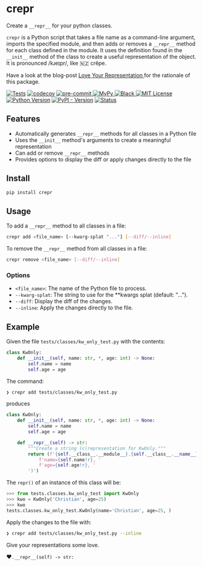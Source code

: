 # crepr

Create a ``__repr__`` for your python classes.


`crepr` is a Python script that takes a file name as a command-line argument, imports the specified module, and then adds or removes a `__repr__` method for each class defined in the module. It uses the definition found in the  `__init__` method of the class to create a useful representation of the object.
It is pronounced /kɹeɪpr/, like 🇳🇿 crêpe.

Have a look at the blog-post [Love Your Representation
](https://dev.to/ldrscke/love-your-representation-27mm) for the rationale of this package.


[![Tests](https://github.com/cleder/crepr/actions/workflows/run-all-tests.yml/badge.svg?branch=main)](https://github.com/cleder/crepr/actions/workflows/run-all-tests.yml)
[![codecov](https://codecov.io/gh/cleder/crepr/graph/badge.svg?token=EGCcrWkpay)](https://codecov.io/gh/cleder/crepr)
[![pre-commit](https://img.shields.io/badge/pre--commit-enabled-brightgreen?logo=pre-commit)
](https://github.com/pre-commit/pre-commit)
[![MyPy](https://img.shields.io/badge/type_checker-mypy-blue)
](http://mypy-lang.org/)
[![Black](https://img.shields.io/badge/code_style-black-000000)
](https://github.com/psf/black)
[![MIT License](https://img.shields.io/pypi/l/crepr)](https://opensource.org/license/mit/)
[![Python Version](https://img.shields.io/pypi/pyversions/crepr)](https://www.python.org/)
[![PyPI - Version](https://img.shields.io/pypi/v/crepr)](https://pypi.org/project/crepr/)
[![Status](https://img.shields.io/pypi/status/crepr)](https://pypi.org/project/crepr/)


## Features

* Automatically generates `__repr__` methods for all classes in a Python file
* Uses the `__init__` method's arguments to create a meaningful representation
* Can add or remove `__repr__` methods
* Provides options to display the diff or apply changes directly to the file

## Install

```bash
pip install crepr
```

## Usage

To add a `__repr__` method to all classes in a file:

```bash
crepr add <file_name> [--kwarg-splat "..."] [--diff/--inline]
```

To remove the `__repr__` method from all classes in a file:

```bash
crepr remove <file_name> [--diff/--inline]
```

### Options

* `<file_name>`: The name of the Python file to process.
* `--kwarg-splat`: The string to use for the **kwargs splat (default: "...").
* `--diff`: Display the diff of the changes.
* `--inline`: Apply the changes directly to the file.

## Example

Given the file `tests/classes/kw_only_test.py` with the contents:

```python
class KwOnly:
    def __init__(self, name: str, *, age: int) -> None:
        self.name = name
        self.age = age
```

The command:

```bash
❯ crepr add tests/classes/kw_only_test.py
```

produces

```python
class KwOnly:
    def __init__(self, name: str, *, age: int) -> None:
        self.name = name
        self.age = age

    def __repr__(self) -> str:
        """Create a string (c)representation for KwOnly."""
        return (f'{self.__class__.__module__}.{self.__class__.__name__}('
            f'name={self.name!r}, '
            f'age={self.age!r}, '
        ')')
```

The `repr()` of an instance of this class will be:

```python
>>> from tests.classes.kw_only_test import KwOnly
>>> kwo = KwOnly('Christian', age=25)
>>> kwo
tests.classes.kw_only_test.KwOnly(name='Christian', age=25, )
```

Apply the changes to the file with:

```bash
❯ crepr add tests/classes/kw_only_test.py --inline
```

Give your representations some love.

❤️`.__repr__(self) -> str:`
